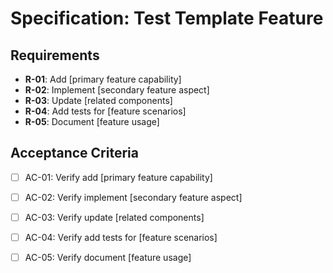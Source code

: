 # Specification: Test Template Feature

## Requirements

- **R-01**: Add [primary feature capability]
- **R-02**: Implement [secondary feature aspect]
- **R-03**: Update [related components]
- **R-04**: Add tests for [feature scenarios]
- **R-05**: Document [feature usage]

## Acceptance Criteria

- [ ] AC-01: Verify add [primary feature capability]
- [ ] AC-02: Verify implement [secondary feature aspect]
- [ ] AC-03: Verify update [related components]
- [ ] AC-04: Verify add tests for [feature scenarios]
- [ ] AC-05: Verify document [feature usage]

